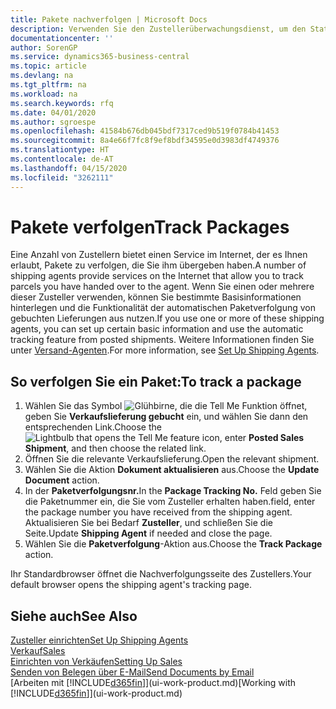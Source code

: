 ```yaml
---
title: Pakete nachverfolgen | Microsoft Docs
description: Verwenden Sie den Zustellerüberwachungsdienst, um den Status einer Lieferung anzuzeigen.
documentationcenter: ''
author: SorenGP
ms.service: dynamics365-business-central
ms.topic: article
ms.devlang: na
ms.tgt_pltfrm: na
ms.workload: na
ms.search.keywords: rfq
ms.date: 04/01/2020
ms.author: sgroespe
ms.openlocfilehash: 41584b676db045bdf7317ced9b519f0784b41453
ms.sourcegitcommit: 8a4e66f7fc8f9ef8bdf34595e0d3983df4749376
ms.translationtype: HT
ms.contentlocale: de-AT
ms.lasthandoff: 04/15/2020
ms.locfileid: "3262111"
---
```

# <a name="track-packages"></a><span data-ttu-id="6a512-103">Pakete verfolgen</span><span class="sxs-lookup"><span data-stu-id="6a512-103">Track Packages</span></span>
<span data-ttu-id="6a512-104">Eine Anzahl von Zustellern bietet einen Service im Internet, der es Ihnen erlaubt, Pakete zu verfolgen, die Sie ihm übergeben haben.</span><span class="sxs-lookup"><span data-stu-id="6a512-104">A number of shipping agents provide services on the Internet that allow you to track parcels you have handed over to the agent.</span></span> <span data-ttu-id="6a512-105">Wenn Sie einen oder mehrere dieser Zusteller verwenden, können Sie bestimmte Basisinformationen hinterlegen und die Funktionalität der automatischen Paketverfolgung von gebuchten Lieferungen aus nutzen.</span><span class="sxs-lookup"><span data-stu-id="6a512-105">If you use one or more of these shipping agents, you can set up certain basic information and use the automatic tracking feature from posted shipments.</span></span> <span data-ttu-id="6a512-106">Weitere Informationen finden Sie unter [Versand-Agenten](sales-how-to-set-up-shipping-agents.md).</span><span class="sxs-lookup"><span data-stu-id="6a512-106">For more information, see [Set Up Shipping Agents](sales-how-to-set-up-shipping-agents.md).</span></span>  

## <a name="to-track-a-package"></a><span data-ttu-id="6a512-107">So verfolgen Sie ein Paket:</span><span class="sxs-lookup"><span data-stu-id="6a512-107">To track a package</span></span>
1. <span data-ttu-id="6a512-108">Wählen Sie das Symbol ![Glühbirne, die die Tell Me Funktion öffnet](media/ui-search/search_small.png "Tell Me-Funktion"), geben Sie **Verkaufslieferung gebucht** ein, und wählen Sie dann den entsprechenden Link.</span><span class="sxs-lookup"><span data-stu-id="6a512-108">Choose the ![Lightbulb that opens the Tell Me feature](media/ui-search/search_small.png "Tell me what you want to do") icon, enter **Posted Sales Shipment**, and then choose the related link.</span></span>
2. <span data-ttu-id="6a512-109">Öffnen Sie die relevante Verkaufslieferung.</span><span class="sxs-lookup"><span data-stu-id="6a512-109">Open the relevant shipment.</span></span>
3. <span data-ttu-id="6a512-110">Wählen Sie die Aktion **Dokument aktualisieren** aus.</span><span class="sxs-lookup"><span data-stu-id="6a512-110">Choose the **Update Document** action.</span></span>
4. <span data-ttu-id="6a512-111">In der **Paketverfolgungsnr.**</span><span class="sxs-lookup"><span data-stu-id="6a512-111">In the **Package Tracking No.**</span></span> <span data-ttu-id="6a512-112">Feld geben Sie die Paketnummer ein, die Sie vom Zusteller erhalten haben.</span><span class="sxs-lookup"><span data-stu-id="6a512-112">field, enter the package number you have received from the shipping agent.</span></span> <span data-ttu-id="6a512-113">Aktualisieren Sie bei Bedarf **Zusteller**, und schließen Sie die Seite.</span><span class="sxs-lookup"><span data-stu-id="6a512-113">Update **Shipping Agent** if needed and close the page.</span></span>
5. <span data-ttu-id="6a512-114">Wählen Sie die **Paketverfolgung**-Aktion aus.</span><span class="sxs-lookup"><span data-stu-id="6a512-114">Choose the **Track Package** action.</span></span>

<span data-ttu-id="6a512-115">Ihr Standardbrowser öffnet die Nachverfolgungsseite des Zustellers.</span><span class="sxs-lookup"><span data-stu-id="6a512-115">Your default browser opens the shipping agent's tracking page.</span></span>

## <a name="see-also"></a><span data-ttu-id="6a512-116">Siehe auch</span><span class="sxs-lookup"><span data-stu-id="6a512-116">See Also</span></span>
[<span data-ttu-id="6a512-117">Zusteller einrichten</span><span class="sxs-lookup"><span data-stu-id="6a512-117">Set Up Shipping Agents</span></span>](sales-how-to-set-up-shipping-agents.md)  
[<span data-ttu-id="6a512-118">Verkauf</span><span class="sxs-lookup"><span data-stu-id="6a512-118">Sales</span></span>](sales-manage-sales.md)  
[<span data-ttu-id="6a512-119">Einrichten von Verkäufen</span><span class="sxs-lookup"><span data-stu-id="6a512-119">Setting Up Sales</span></span>](sales-setup-sales.md)  
[<span data-ttu-id="6a512-120">Senden von Belegen über E-Mail</span><span class="sxs-lookup"><span data-stu-id="6a512-120">Send Documents by Email</span></span>](ui-how-send-documents-email.md)  
<span data-ttu-id="6a512-121">[Arbeiten mit [!INCLUDE[d365fin](includes/d365fin_md.md)]](ui-work-product.md)</span><span class="sxs-lookup"><span data-stu-id="6a512-121">[Working with [!INCLUDE[d365fin](includes/d365fin_md.md)]](ui-work-product.md)</span></span>
